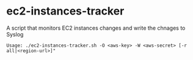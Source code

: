 ec2-instances-tracker
=====================

A script that monitors EC2 instances changes and write the chnages to Syslog

    Usage: ./ec2-instances-tracker.sh -O <aws-key> -W <aws-secret> [-r all|<region-url>]"


